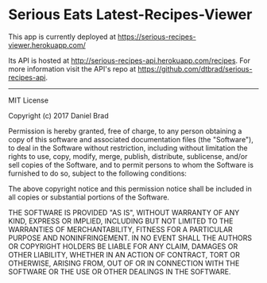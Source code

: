# Serious Eats Latest-Recipes-Viewer

This app is currently deployed at https://serious-recipes-viewer.herokuapp.com/

Its API is hosted at http://serious-recipes-api.herokuapp.com/recipes. For more information visit the API's repo at https://github.com/dtbrad/serious-recipes-api.

---
MIT License

Copyright (c) 2017 Daniel Brad

Permission is hereby granted, free of charge, to any person obtaining a copy of this software and associated documentation files (the "Software"), to deal in the Software without restriction, including without limitation the rights to use, copy, modify, merge, publish, distribute, sublicense, and/or sell copies of the Software, and to permit persons to whom the Software is furnished to do so, subject to the following conditions:

The above copyright notice and this permission notice shall be included in all copies or substantial portions of the Software.

THE SOFTWARE IS PROVIDED "AS IS", WITHOUT WARRANTY OF ANY KIND, EXPRESS OR IMPLIED, INCLUDING BUT NOT LIMITED TO THE WARRANTIES OF MERCHANTABILITY, FITNESS FOR A PARTICULAR PURPOSE AND NONINFRINGEMENT. IN NO EVENT SHALL THE AUTHORS OR COPYRIGHT HOLDERS BE LIABLE FOR ANY CLAIM, DAMAGES OR OTHER LIABILITY, WHETHER IN AN ACTION OF CONTRACT, TORT OR OTHERWISE, ARISING FROM, OUT OF OR IN CONNECTION WITH THE SOFTWARE OR THE USE OR OTHER DEALINGS IN THE SOFTWARE.
